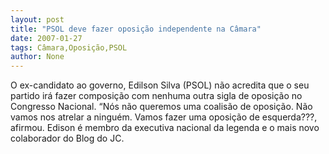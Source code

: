 ```yaml
---
layout: post
title: "PSOL deve fazer oposição independente na Câmara"
date: 2007-01-27
tags: Câmara,Oposição,PSOL
author: None
---
```

O ex-candidato ao governo, Edilson Silva (PSOL) não acredita que o seu partido irá fazer composição com nenhuma outra sigla de oposição no Congresso Nacional. 
“Nós não queremos uma coalisão de oposição. Não vamos nos atrelar a ninguém. Vamos fazer uma oposição de esquerda???, afirmou. 
Edison é membro da executiva nacional da legenda e o mais novo colaborador do Blog do JC. 